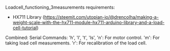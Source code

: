 Loadcell_functioning_3measurements requirements:
- HX711 Library (https://steemit.com/utopian-io/@drencolha/making-a-weight-scale-with-the-hx711-module-hx711-arduino-library-and-a-load-cell-tutorial)


Combined:
Serial Commands:
'h', 'l', 't', 'ls', 'n': For motor control.
'm': For taking load cell measurements.
'r': For recalibration of the load cell.
